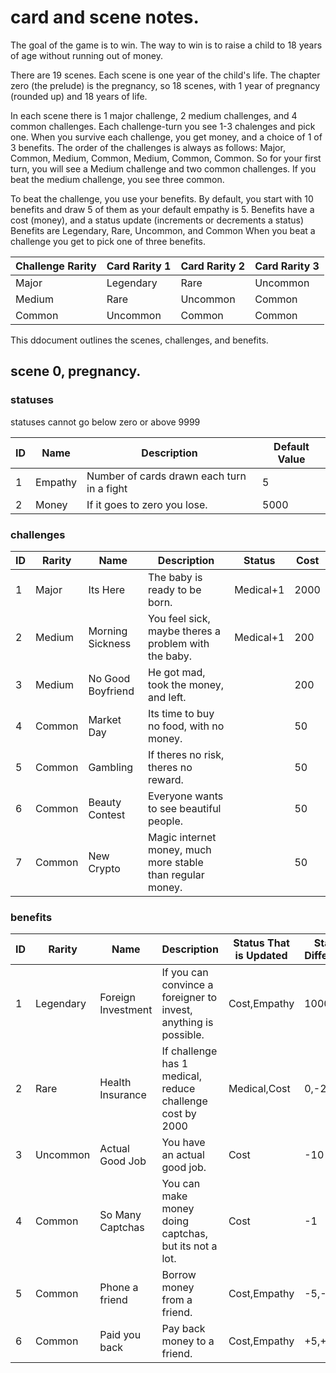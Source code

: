 # card and scene notes.

The goal of the game is to win. The way to win is to raise a child to 18 years of age without running out of money.

There are 19 scenes. Each scene is one year of the child's life.
The chapter zero (the prelude) is the pregnancy, so 18 scenes, with 1 year of pregnancy (rounded up) and 18 years of life.

In each scene there is 1 major challenge, 2 medium challenges, and 4 common challenges.
Each challenge-turn you see 1-3 chalenges and pick one.
When you survive each challenge, you get money, and a choice of 1 of 3 benefits.
The order of the challenges is always as follows:
Major, Common, Medium, Common, Medium, Common, Common.
So for your first turn, you will see a Medium challenge and two common challenges.
If you beat the medium challenge, you see three common.

To beat the challenge, you use your benefits. By default, you start with 10 benefits and draw 5 of them as your default empathy is 5.
Benefits have a cost (money), and a status update (increments or decrements a status)
Benefits are Legendary, Rare, Uncommon, and Common
When you beat a challenge you get to pick one of three benefits.

| Challenge Rarity | Card Rarity 1 | Card Rarity 2 | Card Rarity 3 |
|------------------|---------------|---------------|---------------|
| Major            | Legendary     | Rare          | Uncommon      |
| Medium           | Rare          | Uncommon      | Common        |
| Common           | Uncommon      | Common        | Common        |

This ddocument outlines the scenes, challenges, and benefits.

## scene 0, pregnancy.

### statuses

statuses cannot go below zero or above 9999

| ID | Name    | Description                                | Default Value |
|----|---------|--------------------------------------------|---------------|
| 1  | Empathy | Number of cards drawn each turn in a fight | 5             |
| 2  | Money   | If it goes to zero you lose.               | 5000          |

### challenges
| ID | Rarity | Name              | Description                                                | Status    | Cost |
|----|--------|-------------------|------------------------------------------------------------|-----------|------|
| 1  | Major  | Its Here          | The baby is ready to be born.                              | Medical+1 | 2000 |
| 2  | Medium | Morning Sickness  | You feel sick, maybe theres a problem with the baby.       | Medical+1 |  200 |
| 3  | Medium | No Good Boyfriend | He got mad, took the money, and left.                      |           |  200 |
| 4  | Common | Market Day        | Its time to buy no food, with no money.                    |           |   50 |
| 5  | Common | Gambling          | If theres no risk, theres no reward.                       |           |   50 |
| 6  | Common | Beauty Contest    | Everyone wants to see beautiful people.                    |           |   50 |
| 7  | Common | New Crypto        | Magic internet money, much more stable than regular money. |           |   50 |


### benefits
| ID | Rarity      | Name               | Description                                                      | Status That is Updated | Status Difference |
|----|-------------|--------------------|------------------------------------------------------------------|------------------------|-------------------|
| 1  | Legendary   | Foreign Investment | If you can convince a foreigner to invest, anything is possible. | Cost,Empathy           | 1000, -1          |
| 2  | Rare        | Health Insurance   | If challenge has 1 medical, reduce challenge cost by 2000        | Medical,Cost           | 0,-2000           |
| 3  | Uncommon    | Actual Good Job    | You have an actual good job.                                     | Cost                   | -10               |
| 4  | Common      | So Many Captchas   | You can make money doing captchas, but its not a lot.            | Cost                   | -1                |
| 5  | Common      | Phone a friend     | Borrow money from a friend.                                      | Cost,Empathy           | -5,-1             |
| 6  | Common      | Paid you back      | Pay back money to a friend.                                      | Cost,Empathy           | +5,+1             |
